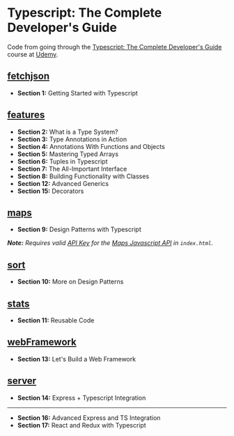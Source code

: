 # Typescript: The Complete Developer's Guide

Code from going through the [Typescript: The Complete Developer's Guide](https://www.udemy.com/typescript-the-complete-developers-guide/) course at [Udemy](https://www.udemy.com).

## [fetchjson](fetchjson)

- **Section 1:** Getting Started with Typescript

## [features](features)

- **Section 2:** What is a Type System?
- **Section 3:** Type Annotations in Action
- **Section 4:** Annotations With Functions and Objects
- **Section 5:** Mastering Typed Arrays
- **Section 6:** Tuples in Typescript
- **Section 7:** The All-Important Interface
- **Section 8:** Building Functionality with Classes
- **Section 12:** Advanced Generics
- **Section 15:** Decorators

## [maps](maps)

- **Section 9:** Design Patterns with Typescript

_**Note:** Requires valid [API Key](https://console.developers.google.com/apis/dashboard) for the [Maps Javascript API](https://console.developers.google.com/apis/library/maps-backend.googleapis.com) in `index.html`._

## [sort](sort)

- **Section 10:** More on Design Patterns

## [stats](stats)

- **Section 11:** Reusable Code

## [webFramework](webFramework)

- **Section 13:** Let's Build a Web Framework

## [server](server)

- **Section 14:** Express + Typescript Integration

---

- **Section 16:** Advanced Express and TS Integration
- **Section 17:** React and Redux with Typescript
